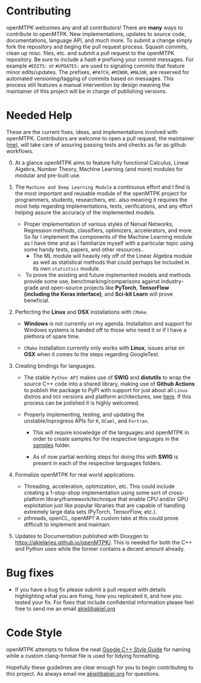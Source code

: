 # Contributing
openMTPK welcomes any and all contributors! There are **many** ways to contribute to openMTPK. New implementations, updates to source code, documentations, language API, and much more. To submit a change simply fork the repository and beging the 
pull request process. Squash commits, clean up misc. files, etc. and submit a pull request to the openMTPK repository. Be sure
to include a hash `#` prefixing your commit messages. For example `#EDITS:` or `#UPDATES:` are used to signaling commits that
feature minor edits/updates. The prefixes, `#PATCH`, `#MINOR`, `#MAJOR`, are reserved for automated versioning/tagging of
commits based on messages. This process still features a manual intervention by design meaning the maintainer of this project 
will be in charge of publishing versions.

# Needed Help
These are the current fixes, ideas, and implementations involved with openMTPK. Contributors are welcome to open a pull request, the maintainer ([me](https://github.com/akielaries)), will take care of assuring passing tests and checks as far as github workflows.

0. At a glance openMTPK aims to feature fully functional Calculus, Linear Algebra, Number Theory, Machine Learning (and more) modules
for modular and pre-built use.

1. The `Machine and Deep Learning Module` a continuous effort and I find is the most important and reusable module of the openMTPK project for programmers, students, researchers, etc. also meaning it requires the most help regarding implementations, tests, verifications, and any effort helping assure the accuracy of the implemented models. 
   * Proper implementation of various styles of Nerual Networks, Regression methods, classifiers, optimizers, accelerators, and more. So far I implement
   the components of the Machine Learning module as I have time and as I familiarize myself with a particular topic using some handy texts, papers, and 
   other resources.. 
      * The ML module will heavily rely off of the Linear Algebra module as well as statistical methods that could perhaps be included
      in its own `statistics` module.
   *  To prove the existing and future implemented models and methods provide some use, benchmarking/comparisons against industry-grade and open-source projects like **PyTorch**, **TensorFlow (including the Keras interface)**, and **Sci-kit Learn** will prove beneficial. 

2. Perfecting the **Linux** and **OSX** installations with `CMake`. 
   
   * **Windows** is not currently on my agenda. Installation and support for Windows systems is handed off to those who need it or if I have a plethora of spare time. 
   
   * `CMake` installation currently only works with **Linux**, issues arise on **OSX** when it comes to the steps regarding GoogleTest.

3. Creating bindings for languages.
   
   * The stable `Python API` makes use of **SWIG** and **distutils** to wrap the source C++ code into a shared library, making use of **Github Actions** to publish the package to PyPI with support for just about all `Linux` distros and `OSX` versions and platform architectures, see [here](https://pypi.org/project/openmtpk/#files). If this process can be polished it is highly welcomed. 
   
   * Properly implementing, testing, and updating the unstable/inprogress APIs for `R`, `OCaml`, and `Fortran`. 
     
     * This will require knowledge of the languages and openMTPK in order to create samples for the respective languages in the [samples](https://github.com/akielaries/openMTPK/tree/main/samples) folder.
     
     * As of now partial working steps for doing this with **SWIG** is present in each of the respective languages folders. 

4. Formalize openMTPK for real world applications.
   * Threading, acceleration, optimization, etc. This could include creating a 1-stop-shop implementation using some sort of cross-platform library/framework/technique that enable CPU and/or GPU exploitation just like popular libraries that are capable of handling extremely large data sets (PyTorch, TensorFlow, etc.).
   * pthreads, openCL, openMP? A custom take at this could prove difficult to implement and maintain. 

5. Updates to Documentation published with Doxygen to https://akielaries.github.io/openMTPK/. This is needed for both the C++ and Python uses while the former contains a decent amount already.

## 

# Bug fixes

* If you have a bug fix please submit a pull request with details highlighting what you are fixing, how you replicated it, and how you tested your fix. For fixes that include confidential information please feel free to send me an email [akiel@akiel.org](mailto:akiel@akiel.org)

# Code Style

openMTPK attempts to follow the neat [Google C++ Style Guide](https://google.github.io/styleguide/cppguide.html) for naming while a custom clang-format file is used for tidying formatting. 



Hopefully these guidelines are clear enough for you to begin contributing to this project. As always email me akiel@akiel.org for questions.
